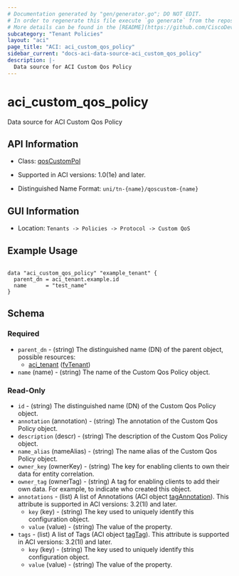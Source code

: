 ```yaml
---
# Documentation generated by "gen/generator.go"; DO NOT EDIT.
# In order to regenerate this file execute `go generate` from the repository root.
# More details can be found in the [README](https://github.com/CiscoDevNet/terraform-provider-aci/blob/master/README.md).
subcategory: "Tenant Policies"
layout: "aci"
page_title: "ACI: aci_custom_qos_policy"
sidebar_current: "docs-aci-data-source-aci_custom_qos_policy"
description: |-
  Data source for ACI Custom Qos Policy
---
```


# aci_custom_qos_policy #

Data source for ACI Custom Qos Policy

## API Information ##

* Class: [qosCustomPol](https://pubhub.devnetcloud.com/media/model-doc-latest/docs/app/index.html#/objects/qosCustomPol/overview)

* Supported in ACI versions: 1.0(1e) and later.

* Distinguished Name Format: `uni/tn-{name}/qoscustom-{name}`

## GUI Information ##

* Location: `Tenants -> Policies -> Protocol -> Custom QoS`

## Example Usage ##

```hcl

data "aci_custom_qos_policy" "example_tenant" {
  parent_dn = aci_tenant.example.id
  name      = "test_name"
}

```

## Schema ##

### Required ###

* `parent_dn` - (string) The distinguished name (DN) of the parent object, possible resources:
  - [aci_tenant](https://registry.terraform.io/providers/CiscoDevNet/aci/latest/docs/resources/tenant) ([fvTenant](https://pubhub.devnetcloud.com/media/model-doc-latest/docs/app/index.html#/objects/fvTenant/overview))
* `name` (name) - (string) The name of the Custom Qos Policy object.

### Read-Only ###

* `id` - (string) The distinguished name (DN) of the Custom Qos Policy object.
* `annotation` (annotation) - (string) The annotation of the Custom Qos Policy object.
* `description` (descr) - (string) The description of the Custom Qos Policy object.
* `name_alias` (nameAlias) - (string) The name alias of the Custom Qos Policy object.
* `owner_key` (ownerKey) - (string) The key for enabling clients to own their data for entity correlation.
* `owner_tag` (ownerTag) - (string) A tag for enabling clients to add their own data. For example, to indicate who created this object.
* `annotations` - (list) A list of Annotations (ACI object [tagAnnotation](https://pubhub.devnetcloud.com/media/model-doc-latest/docs/app/index.html#/objects/tagAnnotation/overview)). This attribute is supported in ACI versions: 3.2(1l) and later.
    * `key` (key) - (string) The key used to uniquely identify this configuration object.
    * `value` (value) - (string) The value of the property.
* `tags` - (list) A list of Tags (ACI object [tagTag](https://pubhub.devnetcloud.com/media/model-doc-latest/docs/app/index.html#/objects/tagTag/overview)). This attribute is supported in ACI versions: 3.2(1l) and later.
    * `key` (key) - (string) The key used to uniquely identify this configuration object.
    * `value` (value) - (string) The value of the property.
